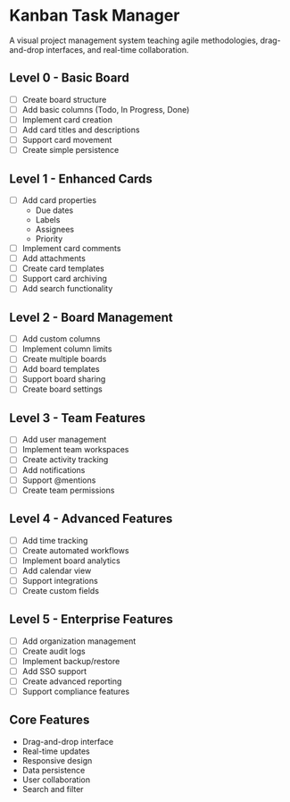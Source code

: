 # Kanban Task Manager

A visual project management system teaching agile methodologies, drag-and-drop interfaces, and real-time collaboration.

## Level 0 - Basic Board
- [ ] Create board structure
- [ ] Add basic columns (Todo, In Progress, Done)
- [ ] Implement card creation
- [ ] Add card titles and descriptions
- [ ] Support card movement
- [ ] Create simple persistence

## Level 1 - Enhanced Cards
- [ ] Add card properties
  - Due dates
  - Labels
  - Assignees
  - Priority
- [ ] Implement card comments
- [ ] Add attachments
- [ ] Create card templates
- [ ] Support card archiving
- [ ] Add search functionality

## Level 2 - Board Management
- [ ] Add custom columns
- [ ] Implement column limits
- [ ] Create multiple boards
- [ ] Add board templates
- [ ] Support board sharing
- [ ] Create board settings

## Level 3 - Team Features
- [ ] Add user management
- [ ] Implement team workspaces
- [ ] Create activity tracking
- [ ] Add notifications
- [ ] Support @mentions
- [ ] Create team permissions

## Level 4 - Advanced Features
- [ ] Add time tracking
- [ ] Create automated workflows
- [ ] Implement board analytics
- [ ] Add calendar view
- [ ] Support integrations
- [ ] Create custom fields

## Level 5 - Enterprise Features
- [ ] Add organization management
- [ ] Create audit logs
- [ ] Implement backup/restore
- [ ] Add SSO support
- [ ] Create advanced reporting
- [ ] Support compliance features

## Core Features
- Drag-and-drop interface
- Real-time updates
- Responsive design
- Data persistence
- User collaboration
- Search and filter
